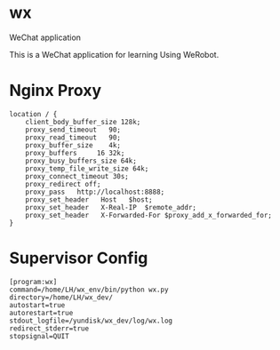 # wx
WeChat application

This is a WeChat application for learning Using WeRobot.


# Nginx Proxy

```
location / {
    client_body_buffer_size 128k;
    proxy_send_timeout   90;
    proxy_read_timeout   90;
    proxy_buffer_size    4k;
    proxy_buffers     16 32k;
    proxy_busy_buffers_size 64k;
    proxy_temp_file_write_size 64k;
    proxy_connect_timeout 30s;
    proxy_redirect off;
    proxy_pass   http://localhost:8888;
    proxy_set_header   Host   $host;
    proxy_set_header   X-Real-IP  $remote_addr;
    proxy_set_header   X-Forwarded-For $proxy_add_x_forwarded_for;
}

```

# Supervisor Config

```
[program:wx]
command=/home/LH/wx_env/bin/python wx.py
directory=/home/LH/wx_dev/
autostart=true
autorestart=true
stdout_logfile=/yundisk/wx_dev/log/wx.log
redirect_stderr=true
stopsignal=QUIT
```